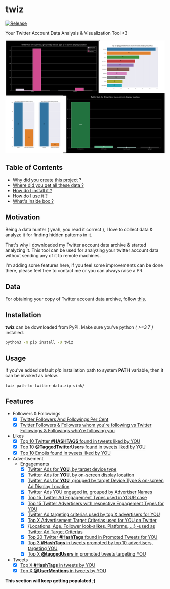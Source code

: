 # twiz

[![Release](https://badgen.net/github/tag/itzmeanjan/twiz)]()

Your Twitter Account Data Analysis &amp; Visualization Tool &lt;3

![banner](./banner/banner.png)

## Table of Contents

- [Why did you create this project ?](#motivation)
- [Where did you get all these data ?](#data)
- [How do I install it ?](#installation)
- [How do I use it ?](#usage)
- [What's inside box ?](#features)

## Motivation

Being a data hunter ( yeah, you read it correct ), I love to collect data & analyze it for finding hidden patterns in it.

That's why I downloaded my Twitter account data archive & started analyzing it. This tool can be used for analyzing your twitter account data without sending any of it to remote machines.

I'm adding some features here, if you feel some improvements can be done there, please feel free to contact me or you can always raise a PR.

## Data

For obtaining your copy of Twitter account data archive, follow [this](https://help.twitter.com/en/managing-your-account/how-to-download-your-twitter-archive).

## Installation

**twiz** can be downloaded from PyPI. Make sure you've python _( >=3.7 )_ installed.

```bash
python3 -m pip install -U twiz
```

## Usage

If you've added default _pip_ installation path to system **PATH** variable, then it can be invoked as below.

```bash
twiz path-to-twitter-data.zip sink/
```

## Features

- Followers & Followings
    - [x] [Twitter Followers And Followings Per Cent](./docs/twitterFollowersAndFollowingsForYOU.md)
    - [x] [Twitter Followers & Followers whom you're following vs Twitter Followings & Followings who're following you](./docs/twitterFollowersFollowingsAndIntersectionForYOU.md)

- Likes
    - [x] [Top 10 Twitter **#HASHTAGS** found in tweets liked by YOU](./docs/top10TwitterHashTagsFoundInTweetsLikedByYOU.md)
    - [x] [Top 10 **@TaggedTwitterUsers** found in tweets liked by YOU](./docs/top10TaggedTwitterUsersFoundInTweetsLikedByYOU.md)
    - [x] [Top 10 Emojis found in tweets liked by YOU](./docs/top10EmojisFoundInTweetsLikedByYOU.md)

- Advertisement
    - Engagements
        - [x] [Twitter Ads for **YOU**, by target device type](./docs/twitterAdsTargetingYOUOnDevices.md)
        - [x] [Twitter Ads for **YOU**, by on-screen display location](./docs/twitterAdCountByDisplayLocationForYOU.md)
        - [x] [Twitter Ads for **YOU**, grouped by target Device Type & on-screen Ad Display Location](./docs/twitterAdsGroupedByDeviceTypeAndDisplayLocationForYOU.md)
        - [x] [Twitter Ads YOU engaged in, grouped by Advertiser Names](./docs/twitterAdsCountGroupedByAdvertiserNamesForYOU.md)
        - [x] [Top 15 Twitter Ad Engagement Types used in YOUR case](./docs/twitterAdsCountGroupedByEngagementTypesForYOU.md)
        - [x] [Top 15 Twitter Advertisers with respective Engagement Types for YOU](./docs/twitterAdsCountGroupedByAdvertiserNamesAndEngagementTypesForYOU.md)
        - [x] [Twitter Ad targeting criterias used by top X advertisers for YOU](./docs/twitterAdTargetingCriteriasUsedForYOUByTopAdvertisers.md)
        - [x] [Top X Advertisement Target Criterias used for YOU on Twitter](./docs/top20AdTargetCriteriasUsedForYOUOnTwitter.md)
        - [x] [{Locations, Age, Follower look-alikes, Platforms, ...} -used as Twitter Ad Target Criterias](./docs/groupedTwitterAdTargetCriteriasUsedForYOU.md)
        - [x] [Top 20 Twitter **#HashTags** found in Promoted Tweets for YOU](./docs/top20HashTagsInPromotedTweetsForYOU.md)
        - [x] [Top 3 **#HashTags** in tweets promoted by top 10 advertisers, targeting YOU](./docs/top3HashTagsInPromotedTweetsFromTop10AdvertisersForYOU.md)
        - [x] [Top X **@taggedUsers** in promoted tweets targeting YOU](./docs/top20TaggedUsersInPromotedTweetsForYOU.md)

- Tweets
    - [x] [Top X **#HashTags** in tweets by YOU](./docs/top20HashTagsInTweetsByYOU.md)
    - [x] [Top X **@UserMentions** in tweets by YOU](./docs/top20UserMentionsInTweetsByYOU.md)

**This section will keep getting populated ;)**

